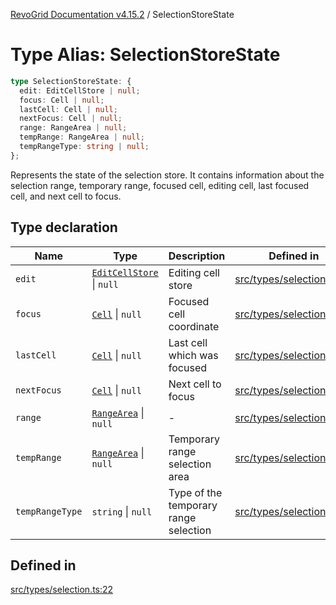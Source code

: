 [RevoGrid Documentation v4.15.2](README.md) / SelectionStoreState

# Type Alias: SelectionStoreState

```ts
type SelectionStoreState: {
  edit: EditCellStore | null;
  focus: Cell | null;
  lastCell: Cell | null;
  nextFocus: Cell | null;
  range: RangeArea | null;
  tempRange: RangeArea | null;
  tempRangeType: string | null;
};
```

Represents the state of the selection store.
It contains information about the selection range, temporary range,
focused cell, editing cell, last focused cell, and next cell to focus.

## Type declaration

| Name | Type | Description | Defined in |
| ------ | ------ | ------ | ------ |
| `edit` | [`EditCellStore`](Interface.EditCellStore.md) \| `null` | Editing cell store | [src/types/selection.ts:39](https://github.com/revolist/revogrid/blob/30cfedca97f5b42c948bd2668fa87c350d2411bd/src/types/selection.ts#L39) |
| `focus` | [`Cell`](Interface.Cell.md) \| `null` | Focused cell coordinate | [src/types/selection.ts:35](https://github.com/revolist/revogrid/blob/30cfedca97f5b42c948bd2668fa87c350d2411bd/src/types/selection.ts#L35) |
| `lastCell` | [`Cell`](Interface.Cell.md) \| `null` | Last cell which was focused | [src/types/selection.ts:43](https://github.com/revolist/revogrid/blob/30cfedca97f5b42c948bd2668fa87c350d2411bd/src/types/selection.ts#L43) |
| `nextFocus` | [`Cell`](Interface.Cell.md) \| `null` | Next cell to focus | [src/types/selection.ts:47](https://github.com/revolist/revogrid/blob/30cfedca97f5b42c948bd2668fa87c350d2411bd/src/types/selection.ts#L47) |
| `range` | [`RangeArea`](TypeAlias.RangeArea.md) \| `null` | - | [src/types/selection.ts:23](https://github.com/revolist/revogrid/blob/30cfedca97f5b42c948bd2668fa87c350d2411bd/src/types/selection.ts#L23) |
| `tempRange` | [`RangeArea`](TypeAlias.RangeArea.md) \| `null` | Temporary range selection area | [src/types/selection.ts:27](https://github.com/revolist/revogrid/blob/30cfedca97f5b42c948bd2668fa87c350d2411bd/src/types/selection.ts#L27) |
| `tempRangeType` | `string` \| `null` | Type of the temporary range selection | [src/types/selection.ts:31](https://github.com/revolist/revogrid/blob/30cfedca97f5b42c948bd2668fa87c350d2411bd/src/types/selection.ts#L31) |

## Defined in

[src/types/selection.ts:22](https://github.com/revolist/revogrid/blob/30cfedca97f5b42c948bd2668fa87c350d2411bd/src/types/selection.ts#L22)

